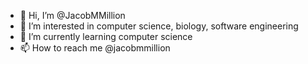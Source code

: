 - 👋 Hi, I’m @JacobMMillion
- 👀 I’m interested in computer science, biology, software engineering
- 🌱 I’m currently learning computer science
- 📫 How to reach me @jacobmmillion

<!---
JacobMMillion/JacobMMillion is a ✨ special ✨ repository because its `README.md` (this file) appears on your GitHub profile.
You can click the Preview link to take a look at your changes.
--->
